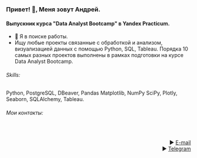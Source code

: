 ### Привет! 👋, Меня зовут Андрей.
#### Выпускник курса "Data Analyst Bootcamp" в Yandex Practicum.
- 🔭 Я в поиске работы.
- Ищу любые проекты связанные с обработкой и анализом, визуализацией данных с помощью Python, SQL, Tableau. Порядка 10 самых разных проектов выполнены в рамках подготовки на курсе Data Analyst Bootcamp.

###### Skills: 
Python, PostgreSQL, DBeaver, Pandas Matplotlib, NumPy SciPy, Plotly, Seaborn, SQLAlchemy, Tableau.

###### Мои контакты: 
<br>
<span align="right">

► [E-mail](mailto:avgorjob@gmail.com)  
► [Telegram](https://t.me/AVGorbulya)
